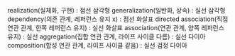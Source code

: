realization(실체화, 구현) : 점선 삼각형
generalization(일반화, 상속) : 실선 삼각형
dependency(의존 관계, 레퍼런스 유지 x) : 점선 화살표
directed association(직접 연관 관계, 한쪽 레퍼런스 유지) : 실선 화살표
association(연관 관계, 양쪽 레퍼런스 유지) : 실선
aggregation(집합 연관 관계, 라이프 사이클 다름) : 실선 다이아
composition(합성 연관 관계, 라이프 사이클 같음) : 실선 검정 다이아
